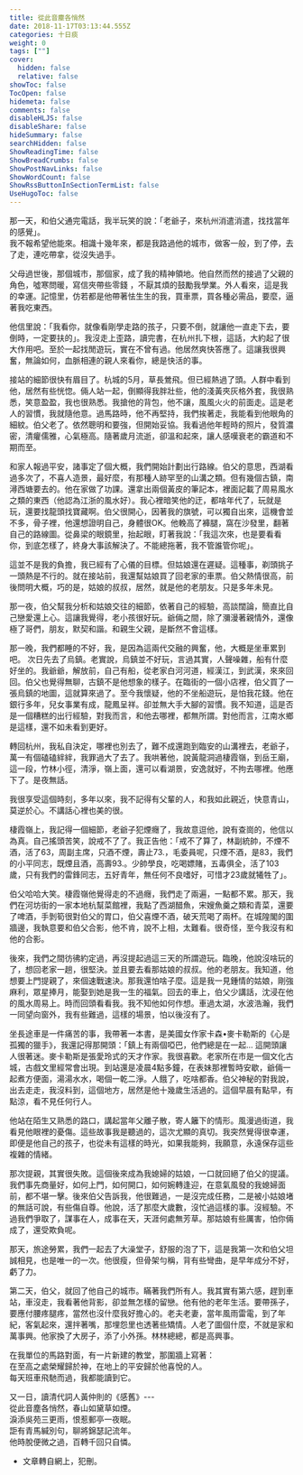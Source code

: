 ```yaml
---
title: 從此音塵各悄然
date: 2018-11-17T03:13:44.555Z
categories: 十日痰
weight: 0
tags: [""]
cover:
  hidden: false
  relative: false
showToc: false
TocOpen: false
hidemeta: false
comments: false
disableHLJS: false
disableShare: false
hideSummary: false
searchHidden: false
ShowReadingTime: false
ShowBreadCrumbs: false
ShowPostNavLinks: false
ShowWordCount: false
ShowRssButtonInSectionTermList: false
UseHugoToc: false
---
```


那一天，和伯父通完電話，我半玩笑的說：「老爺子，來杭州消遣消遣，找找當年的感覺」。  
我不報希望他能來。相識十幾年來，都是我路過他的城市，做客一般，到了停，去了走，連吃帶拿，從沒失過手。

父母過世後，那個城市，那個家，成了我的精神領地。他自然而然的接過了父親的角色，噓寒問暖，寫信夾帶些零錢 ，不厭其煩的鼓勵我學業。外人看來，這是我的幸運。記憶里，仿若都是他帶著怯生生的我，買車票，買各種必需品，要麼，逼著我吃東西。

他信里說：「我看你，就像看剛學走路的孩子，只要不倒，就讓他一直走下去，要倒時，一定要扶的」。我沒走上歪路，讀完書，在杭州扎下根，這話，大約起了很大作用吧。至於一起找閒遊玩，實在不曾有過。他居然爽快答應了。這讓我很興奮，無論如何，血脈相連的親人來看你，總是快活的事。  

接站的細節很快有眉目了。杭城的5月，草長鶯飛。但已經熱過了頭。人群中看到他，居然有些恍惚。倆人站一起，倒顯得我胖壯些，他的淺黃夾灰格外套，我很熟悉，笑意盈盈，我也很熟悉。我搶他的背包，他不讓，風風火火的前面走。這是老人的習慣，我就隨他意。過馬路時，他不再堅持，我們挨著走，我能看到他眼角的細紋。伯父老了。依然聰明和要強，但開始妥協。我看過他年輕時的照片，發質濃密，清癯儒雅，心氣極高。隨著歲月流逝，卻溫和起來，讓人感嘆衰老的霸道和不期而至。  

和家人報過平安，諸事定了個大概，我們開始計劃出行路線。伯父的意思，西湖看過多次了，不喜人造景，最好麼，有那種人跡罕至的山溝之類。但有幾個古鎮，南潯西塘要去的。他在家做了功課。還拿出兩個黃皮的筆記本，裡面記載了周易風水之類的東西（他認為江浙的風水好）。我心裡暗笑他的迂，都啥年代了，玩就是玩，還要找龍頭找寶藏啊。伯父很開心，因著我的旗號，可以獨自出來，這機會並不多，骨子裡，他還想證明自己，身體很OK。他輓高了褲腿，窩在沙發里，翻著自己的路線圖。從鼻梁的眼鏡里，抬起眼，盯著我說：「我這次來，也是要看看你，到底怎樣了，終身大事該解決了。不能總拖著，我不管誰管你呢」。  

這並不是我的負擔，我已經有了心儀的目標。但姑娘還在遲疑。這種事，剃頭挑子一頭熱是不行的。就在接站前，我還幫姑娘買了回老家的車票。伯父熱情很高，前後問明大概，巧的是，姑娘的叔叔，居然，就是他的老朋友。只是多年未見。

那一夜，伯父幫我分析和姑娘交往的細節，依著自己的經驗，高談闊論，簡直比自己戀愛還上心。這讓我覺得，老小孩很好玩。爺倆之間，除了瀰漫著親情外，還像極了哥們，朋友，默契和諧。和親生父親，是斷然不會這樣。  

那一晚，我們都睡的不好，我，是因為這兩代交融的興奮，他，大概是坐車累到吧。
次日先去了烏鎮。老實說，烏鎮並不好玩，言過其實，人聲噪雜，船有什麼好坐的。我爺爺，解放前，自己有船，從老家白河河道，經漢江，到武漢，來來回回。伯父也覺得無聊，古鎮不是他想象的樣子。在臨街的一個小店裡，伯父買了一張烏鎮的地圖，這就算來過了。至今我懷疑，他的不坐船遊玩，是怕我花錢。他在銀行多年，兒女事業有成，龍鳳呈祥。卻並無大手大腳的習慣。我不知道，這是否是一個糟糕的出行經驗，對我而言，和他去哪裡，都無所謂。對他而言，江南水鄉是這樣，還不如未看到更好。  


轉回杭州，我私自決定，哪裡也別去了，難不成還跑到臨安的山溝裡去，老爺子，萬一有個磕磕絆絆，我罪過大了去了。我哄著他，說黃龍洞過棲霞嶺，到岳王廟，這一段，竹林小徑，清淨，嶺上面，還可以看湖景，安逸就好，不拘去哪裡。他應下了。是夜無話。

我很享受這個時刻，多年以來，我不記得有父輩的人，和我如此親近，快意青山，莫逆於心。不講話心裡也美的很。  

棲霞嶺上，我記得一個細節，老爺子犯煙癮了，我故意逗他，說有查崗的，他信以為真。自己搖頭苦笑，說戒不了了。我正告他：「戒不了算了，林副統帥，不煙不酒，活了63，周副主席，只酒不煙，壽止73.，毛委員呢，只煙不酒，是83，我們的小平同志，既煙且酒，高壽93.。少帥學良，吃喝嫖賭，五毒俱全，活了103歲，只有我們的雷鋒同志，五好青年，無任何不良嗜好，可惜才23歲就犧牲了」。

伯父哈哈大笑。棲霞嶺他覺得走的不過癮，我們走了兩遍，一點都不累。那天，我們在河坊街的一家本地杭幫菜館裡，我點了西湖醋魚，宋嫂魚羹之類和青菜，還要了啤酒，手剝筍很對伯父的胃口，伯父喜煙不酒，破天荒喝了兩杯。在城隍閣的圍牆邊，我執意要和伯父合影，他不肯，說不上相，太難看。很奇怪，至今我沒有和他的合影。  

後來，我們之間彷彿約定過，再沒提起過這三天的所謂遊玩。臨晚，他說沒啥玩的了，想回老家一趟，很堅決。並且要去看那姑娘的叔叔。他的老朋友。我知道，他想要上門提親了，來個速戰速決。那我還怕啥子麼。這是我一見鍾情的姑娘，剛強麻利，眾星捧月，能娶到她是我一生的福氣。回去的車上，伯父少講話，沈浸在他的風水周易上。時而回頭看看我。我不知他如何作想。車過太湖，水波浩瀚，我們一同望向窗外，我有些難過，這樣的場景，怕以後沒有了。

坐長途車是一件痛苦的事，我帶著一本書，是美國女作家卡森•麥卡勒斯的《心是孤獨的獵手》，我還記得那開頭：「鎮上有兩個啞巴，他們總是在一起... 這開頭讓人很著迷。麥卡勒斯是張愛玲式的天才作家。我很喜歡。老家所在市是一個文化古城，古戲文里經常會出現。到站還是凌晨4點多鐘，在表妹那裡暫時安歇，爺倆一起煮方便面，湯湯水水，喝個一乾二淨。人餓了，吃啥都香。伯父神秘的對我說，出去走走，我沒料到，這個地方，居然是他十幾歲生活過的。這個早晨有點早，有點涼，看不見任何行人。  

他站在陌生又熟悉的路口，講起當年父離子散，寄人籬下的情形。風漫過街道，我看見他眼裡的憂傷。這些故事我是聽過的，這次尤顯的真切。我突然覺得很幸運，即便是他自己的孩子，也從未有這樣的時光，如果我能夠，我願意，永遠保存這些複雜的情緒。  

那次提親，其實很失敗。這個後來成為我媳婦的姑娘，一口就回絕了伯父的提議。我們事先商量好，如何上門，如何開口，如何婉轉逢迎，在意氣風發的我媳婦面前，都不堪一擊。後來伯父告訴我，他很難過，一是沒完成任務，二是被小姑娘堵的無話可說，有些傷自尊。他說，活了那麼大歲數，沒忙過這樣的事。沒經驗。不過我們爭取了，謀事在人，成事在天，天涯何處無芳草。那姑娘有些厲害，怕你倆成了，還受欺負呢。  

那天，旅途勞累，我們一起去了大澡堂子，舒服的泡了下，這是我第一次和伯父坦誠相見，也是唯一的一次。他很瘦，但骨架勻稱，背有些彎曲，是早年成分不好，虧了力。  

第二天，伯父，就回了他自己的城市。瞞著我們所有人。我其實有第六感，趕到車站，車沒走，我看著他背影，卻並無怎樣的留戀。他有他的老年生活。要帶孫子，要應付腰疼腿疼，當然也沒什麼我好擔心的。老夫老妻，當年風雨雷電，到了年紀，客氣起來，還拌著嘴，那埋怨里也透著些矯情。人老了圖個什麼，不就是家和萬事興。他家換了大房子，添了小外孫。林林總總，都是高興事。  

在我單位的馬路對面，有一片新建的教堂，那圍牆上寫著：  
在至高之處榮耀歸於神，在地上的平安歸於他喜悅的人。  
每天班車飛馳而過，我都能讀到它。  
  
又一日，讀清代詞人黃仲則的《感舊》---  
從此音塵各悄然，春山如黛草如煙。  
淚添吳苑三更雨，恨惹郵亭一夜眠。  
詎有青馬緘別句，聊將錦瑟記流年。  
他時脫便微之過，百轉千回只自憐。  


* 文章轉自網上，犯刪。



